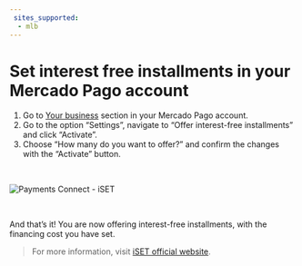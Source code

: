 ```yaml
---
 sites_supported:
  - mlb
---
```


# Set interest free installments in your Mercado Pago account

1. Go to [Your business](https://www.mercadopago[FAKER][URL][DOMAIN]/business/) section in your Mercado Pago account.
1. Go to the option “Settings”, navigate to “Offer interest-free installments” and click “Activate”.
1. Choose “How many do you want to offer?” and confirm the changes with the “Activate” button.
<p>&nbsp;</p>

![Payments Connect - iSET](iset/iset_account_installment_7.gif)
<p>&nbsp;</p>

And that’s it! You are now offering interest-free installments, with the financing cost you have set.

<!-- -->
> For more information, visit [iSET official website](https://www.iset.com.br/).